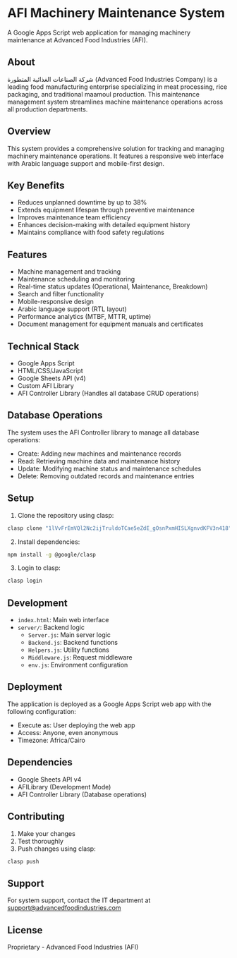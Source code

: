 # AFI Machinery Maintenance System

A Google Apps Script web application for managing machinery maintenance at Advanced Food Industries (AFI).

## About

شركة الصناعات الغذائية المتطورة (Advanced Food Industries Company) is a leading food manufacturing enterprise specializing in meat processing, rice packaging, and traditional maamoul production. This maintenance management system streamlines machine maintenance operations across all production departments.

## Overview

This system provides a comprehensive solution for tracking and managing machinery maintenance operations. It features a responsive web interface with Arabic language support and mobile-first design.

## Key Benefits

- Reduces unplanned downtime by up to 38%
- Extends equipment lifespan through preventive maintenance
- Improves maintenance team efficiency
- Enhances decision-making with detailed equipment history
- Maintains compliance with food safety regulations

## Features

- Machine management and tracking
- Maintenance scheduling and monitoring
- Real-time status updates (Operational, Maintenance, Breakdown)
- Search and filter functionality
- Mobile-responsive design
- Arabic language support (RTL layout)
- Performance analytics (MTBF, MTTR, uptime)
- Document management for equipment manuals and certificates

## Technical Stack

- Google Apps Script
- HTML/CSS/JavaScript
- Google Sheets API (v4)
- Custom AFI Library
- AFI Controller Library (Handles all database CRUD operations)

## Database Operations

The system uses the AFI Controller library to manage all database operations:
- Create: Adding new machines and maintenance records
- Read: Retrieving machine data and maintenance history
- Update: Modifying machine status and maintenance schedules
- Delete: Removing outdated records and maintenance entries

## Setup

1. Clone the repository using clasp:
```bash
clasp clone "1lVvFrEmVQl2Nc2ijTruldoTCae5eZdE_gOsnPxmHISLXgnvdKFV3n418"
```

2. Install dependencies:
```bash
npm install -g @google/clasp
```

3. Login to clasp:
```bash
clasp login
```

## Development

- `index.html`: Main web interface
- `server/`: Backend logic
  - `Server.js`: Main server logic
  - `Backend.js`: Backend functions
  - `Helpers.js`: Utility functions
  - `Middleware.js`: Request middleware
  - `env.js`: Environment configuration

## Deployment

The application is deployed as a Google Apps Script web app with the following configuration:
- Execute as: User deploying the web app
- Access: Anyone, even anonymous
- Timezone: Africa/Cairo

## Dependencies

- Google Sheets API v4
- AFILibrary (Development Mode)
- AFI Controller Library (Database operations)

## Contributing

1. Make your changes
2. Test thoroughly
3. Push changes using clasp:
```bash
clasp push
```

## Support

For system support, contact the IT department at support@advancedfoodindustries.com

## License

Proprietary - Advanced Food Industries (AFI) 